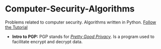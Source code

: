 # Computer-Security-Algorithms
Problems related to computer security. Algorithms written in Python. [Follow the Tutorial](https://id0-rsa.pub/)

* **Intro to PGP:** PGP stands for [*Pretty Good Privacy*](https://en.wikipedia.org/wiki/Pretty_Good_Privacy). Is a program used to facilitate encrypt and decrypt data.
